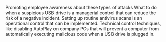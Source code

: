 Promoting employee awareness about these types of attacks
What to do when a suspicious USB drive is a managerial control that can reduce the risk of a negative incident.
Setting up routine antivirus scans is an operational control that can be implemented. 
Technical control techniques, like disabling AutoPlay on company PCs that will prevent a computer from automatically executing malicious code when a USB drive is plugged in.

